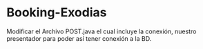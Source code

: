 # Booking-Exodias

Modificar el Archivo POST.java el cual incluye la conexión, nuestro presentador para poder así tener conexión a la BD.

